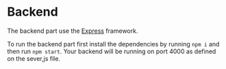 # Backend

The backend part use the [Express](https://expressjs.com/) framework.

To run the backend part first install the dependencies by running `npm i` and then run `npm start`.
Your backend will be running on port 4000 as defined on the sever,js file.

